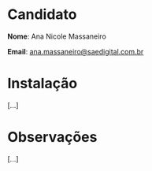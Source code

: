 # Candidato

**Nome**: Ana Nicole Massaneiro

**Email**: ana.massaneiro@saedigital.com.br

# Instalação
[...]

# Observações
[...]